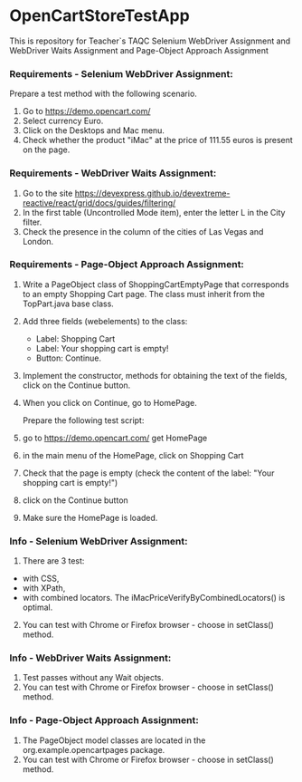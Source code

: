 # OpenCartStoreTestApp

 This is repository for Teacher`s TAQC
 Selenium WebDriver Assignment
 and WebDriver Waits Assignment
 and Page-Object Approach Assignment

### Requirements - Selenium WebDriver Assignment:
Prepare a test method with the following scenario.
1. Go to https://demo.opencart.com/
2. Select currency Euro.
3. Click on the Desktops and Mac menu.
4. Check whether the product "iMac" at the price of 111.55 euros is present on the page.

### Requirements - WebDriver Waits Assignment:
1. Go to the site
   https://devexpress.github.io/devextreme-reactive/react/grid/docs/guides/filtering/
2. In the first table (Uncontrolled Mode item), enter the letter L in the City filter.
3. Check the presence in the column of the cities of Las Vegas and London.

### Requirements - Page-Object Approach Assignment:
1. Write a PageObject class of ShoppingCartEmptyPage that corresponds to an empty Shopping Cart page.
   The class must inherit from the TopPart.java base class.
2. Add three fields (webelements) to the class:
   - Label: Shopping Cart
   - Label: Your shopping cart is empty!
   - Button: Continue.
3. Implement the constructor, methods for obtaining the text of the fields, click on the Continue button.
4. When you click on Continue, go to HomePage.

   Prepare the following test script:
1. go to https://demo.opencart.com/ get HomePage
2. in the main menu of the HomePage, click on Shopping Cart
3. Check that the page is empty (check the content of the label: "Your shopping cart is empty!")
4. click on the Continue button
5. Make sure the HomePage is loaded.

### Info - Selenium WebDriver Assignment:
1. There are 3 test: 
- with CSS, 
- with XPath,
- with combined locators.
The iMacPriceVerifyByCombinedLocators() is optimal.
2. You can test with Chrome or Firefox browser - choose in setClass() method.

### Info - WebDriver Waits Assignment:
1. Test passes without any Wait objects.
2. You can test with Chrome or Firefox browser - choose in setClass() method.

### Info - Page-Object Approach Assignment:
1. The PageObject model classes are located in the org.example.opencartpages package.
2. You can test with Chrome or Firefox browser - choose in setClass() method.